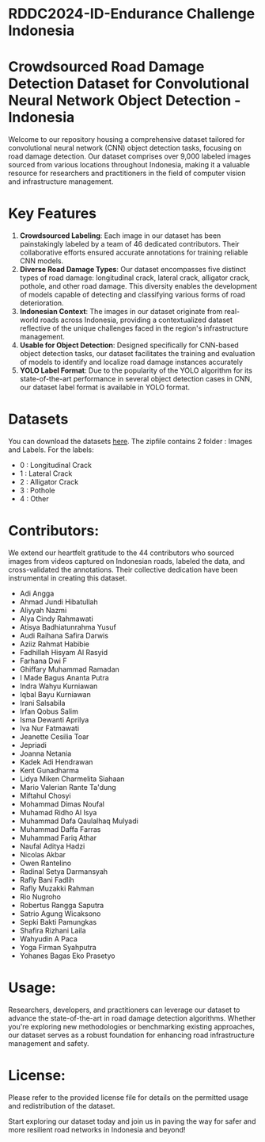 # RDDC2024-ID-Endurance Challenge Indonesia
# Crowdsourced Road Damage Detection Dataset for Convolutional Neural Network Object Detection - Indonesia

Welcome to our repository housing a comprehensive dataset tailored for convolutional neural network (CNN) object detection tasks, focusing on road damage detection. Our dataset comprises over 9,000 labeled images sourced from various locations throughout Indonesia, making it a valuable resource for researchers and practitioners in the field of computer vision and infrastructure management.

# Key Features

1. **Crowdsourced Labeling**: Each image in our dataset has been painstakingly labeled by a team of 46 dedicated contributors. Their collaborative efforts ensured accurate annotations for training reliable CNN models.
2. **Diverse Road Damage Types**: Our dataset encompasses five distinct types of road damage: longitudinal crack, lateral crack, alligator crack, pothole, and other road damage. This diversity enables the development of models capable of detecting and classifying various forms of road deterioration.
3. **Indonesian Context**: The images in our dataset originate from real-world roads across Indonesia, providing a contextualized dataset reflective of the unique challenges faced in the region's infrastructure management.
4. **Usable for Object Detection**: Designed specifically for CNN-based object detection tasks, our dataset facilitates the training and evaluation of models to identify and localize road damage instances accurately
5. **YOLO Label Format**: Due to the popularity of the YOLO algorithm for its state-of-the-art performance in several object detection cases in CNN, our dataset label format is available in YOLO format.

# Datasets
You can download the datasets [here](https://drive.google.com/file/d/1AbNe-dhK2ikaK05ATsPUcJXWW_bsz-pp/view?usp=sharing). The zipfile contains 2 folder : Images and Labels. For the labels:

- 0 : Longitudinal Crack
- 1 : Lateral Crack
- 2 : Alligator Crack
- 3 : Pothole
- 4 : Other

# Contributors:
We extend our heartfelt gratitude to the 44 contributors who sourced images from videos captured on Indonesian roads, labeled the data, and cross-validated the annotations. Their collective dedication have been instrumental in creating this dataset.

- Adi Angga
- Ahmad Jundi Hibatullah 
- Aliyyah Nazmi
- Alya Cindy Rahmawati
- Atisya Badhiatunrahma Yusuf 
- Audi Raihana Safira Darwis 
- Aziiz Rahmat Habibie
- Fadhillah Hisyam Al Rasyid
- Farhana Dwi F
- Ghiffary Muhammad Ramadan
- I Made Bagus Ananta Putra
- Indra Wahyu Kurniawan 
- Iqbal Bayu Kurniawan
- Irani Salsabila
- Irfan Qobus Salim
- Isma Dewanti Aprilya
- Iva Nur Fatmawati
- Jeanette Cesilia Toar 
- Jepriadi 
- Joanna Netania
- Kadek Adi Hendrawan
- Kent Gunadharma 
- Lidya Miken Charmelita Siahaan
- Mario Valerian Rante Ta'dung
- Miftahul Chosyi
- Mohammad Dimas Noufal
- Muhamad Ridho Al Isya
- Muhammad Dafa Qaulalhaq Mulyadi
- Muhammad Daffa Farras
- Muhammad Fariq Athar
- Naufal Aditya Hadzi
- Nicolas Akbar
- Owen Rantelino
- Radinal Setya Darmansyah
- Rafly Bani Fadlih 
- Rafly Muzakki Rahman 
- Rio Nugroho
- Robertus Rangga Saputra
- Satrio Agung Wicaksono
- Sepki Bakti Pamungkas
- Shafira Rizhani Laila
- Wahyudin A Paca
- Yoga Firman Syahputra
- Yohanes Bagas Eko Prasetyo

# Usage:
Researchers, developers, and practitioners can leverage our dataset to advance the state-of-the-art in road damage detection algorithms. Whether you're exploring new methodologies or benchmarking existing approaches, our dataset serves as a robust foundation for enhancing road infrastructure management and safety.

# License:
Please refer to the provided license file for details on the permitted usage and redistribution of the dataset.

Start exploring our dataset today and join us in paving the way for safer and more resilient road networks in Indonesia and beyond!
